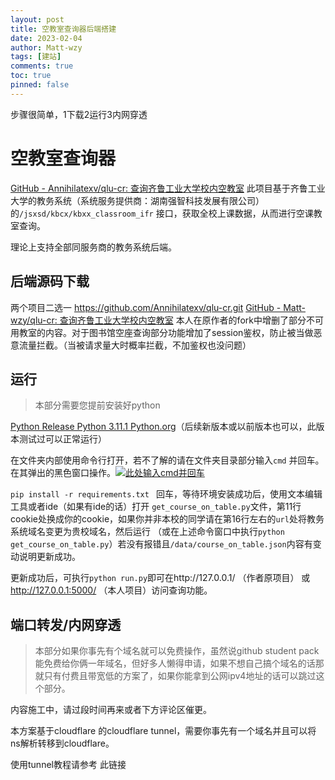 ```yaml
---
layout: post
title: 空教室查询器后端搭建
date: 2023-02-04
author: Matt-wzy
tags: [建站]
comments: true
toc: true
pinned: false
---
```


步骤很简单，1下载2运行3内网穿透

<!-- more -->

# 空教室查询器

[GitHub - Annihilatexv/qlu-cr: 查询齐鲁工业大学校内空教室](https://github.com/Annihilatexv/qlu-cr.git) 此项目基于齐鲁工业大学的教务系统（系统服务提供商：湖南强智科技发展有限公司）的`/jsxsd/kbcx/kbxx_classroom_ifr` 接口，获取全校上课数据，从而进行空课教室查询。

理论上支持全部同服务商的教务系统后端。

## 后端源码下载

两个项目二选一 https://github.com/Annihilatexv/qlu-cr.git [GitHub - Matt-wzy/qlu-cr: 查询齐鲁工业大学校内空教室](https://github.com/Matt-wzy/qlu-cr.git) 本人在原作者的fork中增删了部分不可用教室的内容。对于图书馆空座查询部分功能增加了session鉴权，防止被当做恶意流量拦截。（当被请求量大时概率拦截，不加鉴权也没问题）

## 运行

> 本部分需要您提前安装好python 

[Python Release Python 3.11.1  Python.org](https://www.python.org/downloads/release/python-3111/)（后续新版本或以前版本也可以，此版本测试过可以正常运行）

在文件夹内部使用命令行打开，若不了解的请在文件夹目录部分输入`cmd` 并回车。在其弹出的黑色窗口操作。[![此处输入cmd并回车](https://cdn-p.freejishu.com/img/2023/02/04/20ut.th.png)](https://img.freejishu.com/image/20ut) 

`pip install -r requirements.txt ` 回车，等待环境安装成功后，使用文本编辑工具或者ide（如果有ide的话）打开 `get_course_on_table.py`文件，第11行cookie处换成你的cookie，如果你并非本校的同学请在第16行左右的`url`处将教务系统域名变更为贵校域名，然后运行 （或在上述命令窗口中执行`python get_course_on_table.py`）若没有报错且`/data/course_on_table.json`内容有变动说明更新成功。

更新成功后，可执行`python run.py`即可在http://127.0.0.1/ （作者原项目） 或 http://127.0.0.1:5000/ （本人项目）访问查询功能。

## 端口转发/内网穿透

> 本部分如果你事先有个域名就可以免费操作，虽然说github student pack能免费给你俩一年域名，但好多人懒得申请，如果不想自己搞个域名的话那就只有付费且带宽低的方案了，如果你能拿到公网ipv4地址的话可以跳过这个部分。

内容施工中，请过段时间再来或者下方评论区催更。

本方案基于cloudflare 的cloudflare tunnel，需要你事先有一个域名并且可以将ns解析转移到cloudflare。

使用tunnel教程请参考 此链接 


